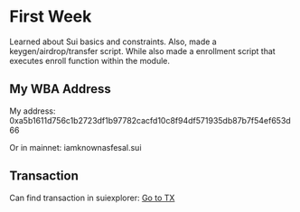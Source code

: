 # First Week

Learned about Sui basics and constraints. Also, made a keygen/airdrop/transfer script. While also made a enrollment script that executes enroll function within the module.

## My WBA Address

My address: 0xa5b1611d756c1b2723df1b97782cacfd10c8f94df571935db87b7f54ef653d66

Or in mainnet: iamknownasfesal.sui

## Transaction

Can find transaction in suiexplorer: [Go to TX](https://suiexplorer.com/txblock/GDUjKiUYpGDTNXbecUHMTxe9QLatuHpBTo8GLcjD3QxX?network=testnet)
